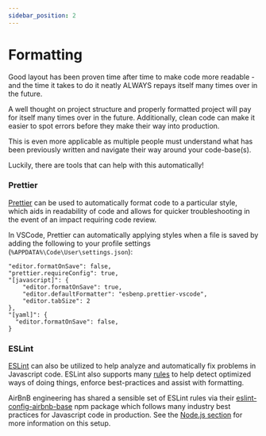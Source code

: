 ```yaml
---
sidebar_position: 2
---
```


# Formatting

Good layout has been proven time after time to make code more readable - and the time it takes to do it neatly ALWAYS repays itself many times over in the future.

A well thought on project structure and properly formatted project will pay for itself many times over in the future. Additionally, clean code can make it easier to spot errors before they make their way into production.

This is even more applicable as multiple people must understand what has been previously written and navigate their way around your code-base(s). 

Luckily, there are tools that can help with this automatically!

### Prettier

[Prettier](https://prettier.io/) can be used to automatically format code to a particular style, which aids in readability of code and allows for quicker troubleshooting in the event of an impact requiring code review.

In VSCode, Prettier can automatically applying styles when a file is saved by adding the following to your profile settings (`%APPDATA%\Code\User\settings.json`):

```
"editor.formatOnSave": false,
"prettier.requireConfig": true,
"[javascript]": {
    "editor.formatOnSave": true,
    "editor.defaultFormatter": "esbenp.prettier-vscode",
    "editor.tabSize": 2
},
"[yaml]": {
  "editor.formatOnSave": false,
}
```

### ESLint

[ESLint](https://eslint.org/) can also be utilized to help analyze and automatically fix problems in Javascript code. ESLint also supports many [rules](https://eslint.org/docs/rules/) to help detect optimized ways of doing things, enforce best-practices and assist with formatting.

AirBnB engineering has shared a sensible set of ESLint rules via their [eslint-config-airbnb-base](https://www.npmjs.com/package/eslint-config-airbnb-base) npm package which follows many industry best practices for Javascript code in production. See the [Node.js section](./node-js.md) for more information on this setup.